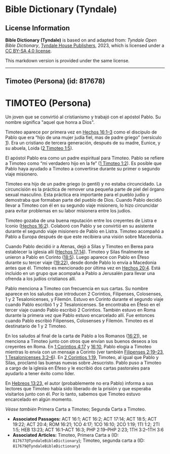 # Bible Dictionary (Tyndale)

## License Information

**Bible Dictionary (Tyndale)** is based on and adapted from: _Tyndale Open Bible Dictionary_, [Tyndale House Publishers](https://tyndaleopenresources.com/), 2023, which is licensed under a [CC BY-SA 4.0 license](https://creativecommons.org/licenses/by-sa/4.0/legalcode.en).

This markdown version is provided under the same license.



--------------------------------

## Timoteo (Persona) (id: 817678)

TIMOTEO (Persona)
=================

Un joven que se convirtió al cristianismo y trabajó con el apóstol Pablo. Su nombre significa "aquel que honra a Dios".

Timoteo aparece por primera vez en [Hechos 16:1–3](https://ref.ly/Acts16:1-Acts16:3) como el discípulo de Pablo que era “hijo de una mujer judía fiel, mas de padre griego” (versículo [1](https://ref.ly/Acts16:1)). Era un cristiano de tercera generación, después de su madre, Eunice, y su abuela, Loida ([2 Timoteo 1:5](https://ref.ly/2Tim1:5)).

El apóstol Pablo era como un padre espiritual para Timoteo. Pablo se refiere a Timoteo como “mi verdadero hijo en la fe” ([1 Timoteo 1:2](https://ref.ly/1Tim1:2)). Es posible que Pablo haya ayudado a Timoteo a convertirse durante su primer o segundo viaje misionero.

Timoteo era hijo de un padre griego (o gentil) y no estaba circuncidado. La circuncisión es la práctica de remover una pequeña parte de piel del órgano sexual masculino. Esta práctica era importante para el pueblo judío y demostraba que formaban parte del pueblo de Dios. Cuando Pablo decidió llevar a Timoteo con él en su segundo viaje misionero, lo hizo circuncidar para evitar problemas en su labor misionera entre los judíos.

Timoteo gozaba de una buena reputación entre los creyentes de Listra e Iconio ([Hechos 16:2](https://ref.ly/Acts16:2)). Colaboró con Pablo y se convirtió en su asistente durante el segundo viaje misionero de Pablo en Listra. Timoteo acompañó a Pablo a Europa después de que este recibiera una visión sobre Macedonia.

Cuando Pablo decidió ir a Atenas, dejó a Silas y Timoteo en Berea para establecer la iglesia allí ([Hechos 17:14](https://ref.ly/Acts17:14)). Timoteo y Silas finalmente se unieron a Pablo en Corinto ([18:5](https://ref.ly/Acts18:5)). Luego aparece con Pablo en Éfeso durante su tercer viaje ([19:22](https://ref.ly/Acts19:22)), desde donde Pablo lo envía a Macedonia antes que él. Timoteo es mencionado por última vez en [Hechos 20:4](https://ref.ly/Acts20:4). Está incluido en un grupo que acompaña a Pablo a Jerusalén para llevar una ofrenda a los judíos cristianos allí.

Pablo menciona a Timoteo con frecuencia en sus cartas. Su nombre aparece en los saludos que introducen 2 Corintios, Filipenses, Colosenses, 1 y 2 Tesalonicenses, y Filemón. Estuvo en Corinto durante el segundo viaje cuando Pablo escribió 1 y 2 Tesalonicenses. Se encontraba en Éfeso en el tercer viaje cuando Pablo escribió 2 Corintios. También estuvo en Roma durante la primera vez que Pablo estuvo encarcelado allí. Fue entonces cuando Pablo escribió Filipenses, Colosenses y Filemón. Timoteo es el destinatario de 1 y 2 Timoteo.

En los saludos al final de la carta de Pablo a los Romanos ([16:21](https://ref.ly/Rom16:21)), se menciona a Timoteo junto con otros que envían sus buenos deseos a los creyentes en Roma. En [1 Corintios 4:17](https://ref.ly/1Cor4:17) y [16:10](https://ref.ly/1Cor16:10), Pablo elogia a Timoteo mientras lo envía con un mensaje a Corinto (ver también [Filipenses 2:19–23,](https://ref.ly/Phil2:19-Phil2:23) [1 Tesalonicenses 3:2–6](https://ref.ly/1Thess3:2-1Thess3:6)). En [2 Corintios 1:19,](https://ref.ly/2Cor1:19) Timoteo, al igual que Pablo y Silas, proclamó las buenas nuevas sobre Jesucristo. Pablo puso a Timoteo a cargo de la iglesia en Éfeso y le escribió dos cartas pastorales para ayudarlo a tener éxito como líder.

En [Hebreos 13:23,](https://ref.ly/Heb13:23) el autor (probablemente no era Pablo) informa a sus lectores que Timoteo había sido liberado de la prisión y que esperaba visitarlos junto con él. Por lo tanto, sabemos que Timoteo estuvo encarcelado en algún momento.

*Véase también* Primera Carta a Timoteo; Segunda Carta a Timoteo.

* **Associated Passages:** ACT 16:1; ACT 16:2; ACT 17:14; ACT 18:5; ACT 19:22; ACT 20:4; ROM 16:21; 1CO 4:17; 1CO 16:10; 2CO 1:19; 1TI 1:2; 2TI 1:5; HEB 13:23; ACT 16:1–ACT 16:3; PHP 2:19–PHP 2:23; 1TH 3:2–1TH 3:6
* **Associated Articles:** Timoteo, Primera Carta a (ID: `817677@TyndaleBibleDictionary`); Timoteo, segunda carta a (ID: `817679@TyndaleBibleDictionary`)

